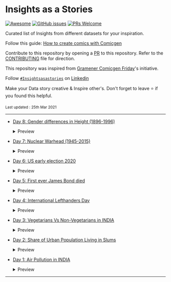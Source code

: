 <!--# Insights-as-Stories ----- Medium-LinkedIn-Daily-Posts

This is a curated list of all my posts on LinkedIn & Medium regarding Data Science, which I publish daily. Hit the star if you like my work!

Last Updated on: 25th MAR 2021 (Day 5)-->

# Insights as a Stories

[![Awesome](https://awesome.re/badge.svg)](https://github.com/JayaRaghavendra) 
[![GitHub issues](https://img.shields.io/github/issues/coderjojo/creative-profile-readme)](https://github.com/JayaRaghavendra/Insights-as-Stories/issues)
[![PRs Welcome](https://img.shields.io/badge/PRs-welcome-brightgreen.svg?style=flat-square)](https://github.com/JayaRaghavendra/Insights-as-Stories/pulls) 

Curated list of Insights from different datasets for your inspiration.

Follow this guide: [How to create comics with Comicgen ](https://www.youtube.com/watch?v=E_2hdZuugI8&ab_channel=Gramener)

Contribute to this repository by opening a [PR](./CONTRIBUTING.md) to this repository. Refer to the [CONTRIBUTING](./CONTRIBUTING.md) file for direction.

This repository was inspired from [Gramener Comicgen Friday](https://gramener.com/comicgenfriday/)'s initiative.

Follow [`#Insightsasastories`](https://bit.ly/31gVTFP) on [Linkedin](https://www.linkedin.com/in/jayaraghavendra/) 

Make your Data story creative & Inspire other's. Don't forget to leave :star: if you found this helpful.

<sub>Last updated : 25th Mar 2021 </sub>

---
- [Day 8: Gender differences in Height (1896-1996)](https://www.linkedin.com/posts/jayaraghavendra_insightsasastories-storytelling-comicfriday-activity-6729499076267782144-qsm7)
  <details>
    <summary>Preview</summary>
    <img src="Data Stories/Gender Heights.PNG">
  </details>

- [Day 7: Nuclear Warhead (1945-2015)](https://www.linkedin.com/posts/jayaraghavendra_insightsasastories-storytelling-comicfriday-activity-6729499076267782144-qsm7)
  <details>
    <summary>Preview</summary>
    <img src="Data Stories/NWarheads.gif">
  </details>

- [Day 6: US early election 2020](https://www.linkedin.com/posts/jayaraghavendra_insightsasastories-storytelling-comicfriday-activity-6729499076267782144-qsm7)
  <details>
    <summary>Preview</summary>
    <img src="Data Stories/US2020.PNG">
  </details>

- [Day 5: First ever James Bond died](https://www.linkedin.com/posts/jayaraghavendra_insightsasastories-storytelling-comicfriday-activity-6729452587264933888--Jw1)
  <details>
    <summary>Preview</summary>
    <img src="Data Stories/JB007.png">
  </details>

- [Day 4: International Lefthanders Day](https://www.linkedin.com/posts/jayaraghavendra_insightsasastories-here-storytelling-activity-6699732825203183616-LVxN)
  <details>
    <summary>Preview</summary>
    <img src="Data Stories/left.jpg">
  </details>
  
- [Day 3: Vegetarians Vs Non-Vegetarians in INDIA](https://www.linkedin.com/posts/jayaraghavendra_insightsasastories-kaggle-datascience-activity-6698757914405994496-SvuA)
  <details>
    <summary>Preview</summary>
    <img src="Data Stories/Veg NonVeg.png">
  </details>
  
- [Day 2: Share of Urban Population Living in Slums](https://www.linkedin.com/posts/jayaraghavendra_insightsasastories-comicgenfriday-comicgen-activity-6696447617964027904-HbSa)
  <details>
    <summary>Preview</summary>
    <img src="Data Stories/urban population.jfif">
  </details>

- [Day 1: Air Pollution in INDIA](https://www.linkedin.com/posts/jayaraghavendra_datastory-datascientist-dataviz-activity-6606398178264739840-FU7g)
  <details>
    <summary>Preview</summary>
    <img src="Data Stories/air pollution.jpg">
  </details>
-------
